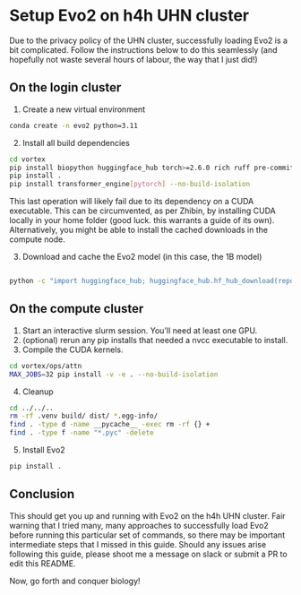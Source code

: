 # Setup Evo2 on h4h UHN cluster

Due to the privacy policy of the UHN cluster, successfully loading Evo2 is a bit complicated. Follow the instructions below to do this seamlessly (and hopefully not waste several hours of labour, the way that I just did!)

## On the login cluster

1. Create a new virtual environment
```bash
conda create -n evo2 python=3.11
```

2. Install all build dependencies
```bash
cd vortex
pip install biopython huggingface_hub torch>=2.6.0 rich ruff pre-commit einops
pip install .
pip install transformer_engine[pytorch] --no-build-isolation
```

This last operation will likely fail due to its dependency on a CUDA executable. This can be circumvented, as per Zhibin, by installing CUDA locally in your home folder (good luck. this warrants a guide of its own). Alternatively, you might be able to install the cached downloads in the compute node.

3. Download and cache the Evo2 model (in this case, the 1B model)
```bash

python -c "import huggingface_hub; huggingface_hub.hf_hub_download(repo_id='arcinstitute/evo2_1b_base', filename='evo2_1b_base.pt')"

```

## On the compute cluster

1. Start an interactive slurm session. You'll need at least one GPU.
2. (optional) rerun any pip installs that needed a nvcc executable to install.
2. Compile the CUDA kernels.
```bash
cd vortex/ops/attn
MAX_JOBS=32 pip install -v -e . --no-build-isolation
```
4. Cleanup
```bash
cd ../../..
rm -rf .venv build/ dist/ *.egg-info/
find . -type d -name __pycache__ -exec rm -rf {} +
find . -type f -name "*.pyc" -delete
``````

5. Install Evo2
```bash
pip install .
```

## Conclusion

This should get you up and running with Evo2 on the h4h UHN cluster. Fair warning that I tried many, many approaches to successfully load Evo2 before running this particular set of commands, so there may be important intermediate steps that I missed in this guide. Should any issues arise following this guide, please shoot me a message on slack or submit a PR to edit this README.

Now, go forth and conquer biology!
